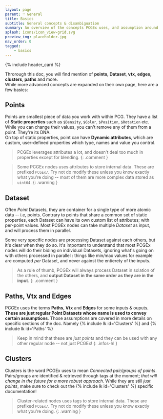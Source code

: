 ```yaml
---
layout: page
parent: ∷ General
title: Basics
subtitle: General concepts & disambiguation
summary: An overview of the concepts PCGEx uses, and assumption around the meaning of certain keywords.
splash: icons/icon_view-grid.svg
preview_img: placeholder.jpg
nav_order: 0
tagged:
    - basics
---
```


{% include header_card %}

Throrough this doc, you will find mention of **points**, **Dataset**, **vtx**, **edges**, **clusters**, **paths** and more.  
While more advanced concepts are expanded on their own page, here are a few basics:

## Points
Points are smallest piece of data you work with within PCG. They have a list of **Static properties** such as `$Density`, `$Color`, `$Position`, `$Rotation` etc. While you can change their values, you can't remove any of them from a point. They're its DNA.  
On top of static properties, point can have **Dynamic attributes**, which are custom, user-defined properties which type, names and value you control.  

> PCGEx leverages attributes a lot, and doesn't deal too much in properties except for blending.
{: .comment }  

> Some PCGEx nodes uses attributes to store internal data. These are prefixed `PCGEx/`. Try not do modify these unless you know exactly what you're doing -- most of them are more complex data stored as `uint64`.
{: .warning }

## Dataset
Often *Point* Datasets, they are container for a single type of more atomic data -- i.e, points.  Contrary to points that share a common set of static properties, each Dataset can have its own custom list of attributes; with per-point values. Most PCGEx nodes can take multiple *Dataset* as input, and will process them in parallel.  

Some very specific nodes are processing Dataset against each others, but it's clear when they do so. It's important to understand that most PCGEx nodes will do their biding on individual Datasets, ignoring what's going on with others processed in parallel : things like min/max values for example are computed *per* Dataset, and never against the entierety of the inputs.

> As a rule of thumb, PCGEx will always process Dataset in solation of the others, and **output Dataset in the same order as they are in the input**.
{: .comment }

## Paths, Vtx and Edges
PCGEx uses the terms **Paths**, **Vtx** and **Edges** for some inputs & ouputs. **These are just regular Point Datasets whose name is used to convey certain assumptions**. Those assumptions are covered in more details on specific sections of the doc. Namely {% include lk id='Clusters' %} and {% include lk id='Paths' %}

> Keep in mind that these are *just points* and they can be used with any other regular node -- not just PCGEx!
{: .infos-hl }

## Clusters
Clusters is the word PCGEx uses to mean *Connected pair/groups of points*. Pairs/groups are identified & retrieved through tags at the moment; *that will change in the future for a more robust approach.*  While they are still *just points*, make sure to check out the {% include lk id='Clusters' %} specific documentation!
> Cluster-related nodes uses tags to store internal data. These are prefixed `PCGEx/`. Try not do modify these unless you know exactly what you're doing.
{: .warning }


